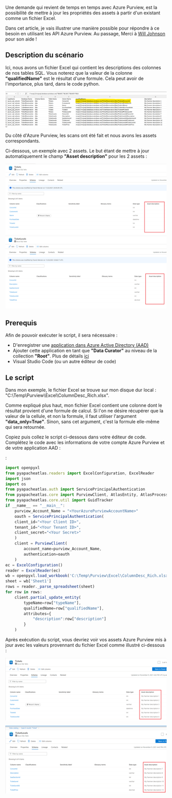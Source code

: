 Une demande qui revient de temps en temps avec Azure Purview, est la possibilité de mettre à jour les propriétés des assets à partir d'un existant comme un fichier Excel.

Dans cet article, je vais illustrer une manière possible pour répondre à ce besoin en utilisant les API Azure Purview. Au passage, Merci à [Will Johnson](https://github.com/wjohnson) pour son aide !

## Description du scénario

Ici, nous avons un fichier Excel qui contient les descriptions des colonnes de nos tables SQL. Vous noterez que la valeur de la colonne **"qualifiedName"** est le résultat d'une formule. Cela peut avoir de l'importance, plus tard, dans le code python.

![Excel](Pictures/001.png)

Du côté d'Azure Purview, les scans ont été fait et nous avons les assets correspondants.

Ci-dessous, un exemple avec 2 assets. Le but étant de mettre à jour automatiquement le champ **"Asset description"** pour les 2 assets :

![Purview](Pictures/002.png)
![Purview](Pictures/003.png)

## Prerequis

Afin de pouvoir exécuter le script, il sera nécessaire :

- D'enregistrer une [application dans Azure Active Directory (AAD)](https://docs.microsoft.com/en-us/azure/active-directory/develop/quickstart-register-app)
- Ajouter cette application en tant que **"Data Curator"** au niveau de la collection **"Root"**. Plus de détails [ici](https://docs.microsoft.com/en-us/azure/purview/catalog-permissions)
- Visual Studio Code (ou un autre éditeur de code)


## Le script

Dans mon exemple, le fichier Excel se trouve sur mon disque dur local : "C:\Temp\Purview\Excel\ColumnDesc_Rich.xlsx".

Comme expliqué plus haut, mon fichier Excel contient une colonne dont le résultat provient d'une formule de calcul. Si l'on ne désire récupérer que la valeur de la cellule, et non la formule, il faut utiliser l'argument **"data_only=True"**. Sinon, sans cet argument, c'est la formule elle-même qui sera retournée.

Copiez puis collez le script ci-dessous dans votre éditeur de code. 
Complétez le code avec les informations de votre compte Azure Purview et de votre application AAD :


 :

```Javascript
import openpyxl
from pyapacheatlas.readers import ExcelConfiguration, ExcelReader
import json
import os
from pyapacheatlas.auth import ServicePrincipalAuthentication
from pyapacheatlas.core import PurviewClient, AtlasEntity, AtlasProcess
from pyapacheatlas.core.util import GuidTracker
if __name__ == "__main__":
    purview_Account_Name = "<YourAzurePurviewAccountName>"
    oauth = ServicePrincipalAuthentication(
    client_id="<Your Client ID>",
    tenant_id="<Your Tenant ID>",    
    client_secret="<Your Secret>"
    )
    client = PurviewClient(
        account_name=purview_Account_Name,
        authentication=oauth
    )
ec = ExcelConfiguration() 
reader = ExcelReader(ec)
wb = openpyxl.load_workbook('C:\Temp\Purview\Excel\ColumnDesc_Rich.xlsx',data_only=True)
sheet = wb['Sheet1']
rows = reader._parse_spreadsheet(sheet)
for row in rows:
    client.partial_update_entity(
        typeName=row["typeName"],
        qualifiedName=row["qualifiedName"],
        attributes={
            "description":row["description"]
        }
    )
```

Après exécution du script, vous devriez voir vos assets Azure Purview mis à jour avec les valeurs provennant du fichier Excel comme illustré ci-dessous :

![Purview](Pictures/004.png)

![Purview](Pictures/005.png)

